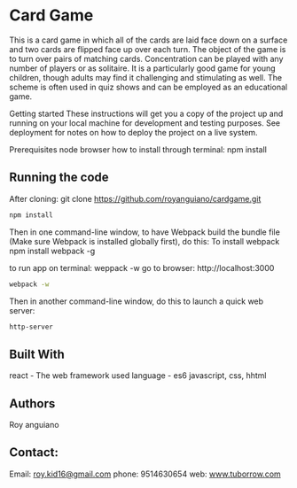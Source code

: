 # Card Game
This is a card game in which all of the cards are laid face down on a surface and two cards are flipped face up over each turn. The object of the game is to turn over pairs of matching cards. Concentration can be played with any number of players or as solitaire. It is a particularly good game for young children, though adults may find it challenging and stimulating as well. The scheme is often used in quiz shows and can be employed as an educational game.

Getting started
These instructions will get you a copy of the project up and running on your local machine for development and testing purposes. See deployment for notes on how to deploy the project on a live system.

Prerequisites
node
browser
how to install through terminal: npm install 



## Running the code

After cloning: 
git clone https://github.com/royanguiano/cardgame.git

```sh
npm install
```

Then in one command-line window, to have Webpack build the bundle file (Make sure Webpack is installed globally first), do this:
To install webpack
npm install webpack -g

to run app 
on terminal: weppack -w 
go to browser: http://localhost:3000

```sh
webpack -w
```

Then in another command-line window, do this to launch a quick web server:

```sh
http-server
```

## Built With

react - The web framework used
language - es6 javascript, css, hhtml

## Authors
Roy anguiano


## Contact: 
Email: roy.kid16@gmail.com
phone: 9514630654
web: www.tuborrow.com
